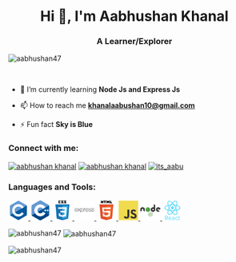 <h1 align="center">Hi 👋, I'm Aabhushan Khanal</h1>
<h3 align="center">A Learner/Explorer</h3>

<p align="left"> <img src="https://komarev.com/ghpvc/?username=aabhushan47&label=Profile%20views&color=0e75b6&style=flat" alt="aabhushan47" /> </p>

<p align="left"> <a href="https://twitter.com/" target="blank"><img src="https://img.shields.io/twitter/follow/?logo=twitter&style=for-the-badge" alt="" /></a> </p>

- 🌱 I’m currently learning **Node Js and Express Js**

- 📫 How to reach me **khanalaabushan10@gmail.com**

- ⚡ Fun fact **Sky is Blue**

<h3 align="left">Connect with me:</h3>
<p align="left">
<a href="https://www.linkedin.com/in/aabhushan-khanal-0a7595273/" target="blank"><img align="center" src="https://raw.githubusercontent.com/rahuldkjain/github-profile-readme-generator/master/src/images/icons/Social/linked-in-alt.svg" alt="aabhushan khanal" height="30" width="40" /></a>
<a href="https://www.facebook.com/aabushan.khanal" target="blank"><img align="center" src="https://raw.githubusercontent.com/rahuldkjain/github-profile-readme-generator/master/src/images/icons/Social/facebook.svg" alt="aabhushan khanal" height="30" width="40" /></a>
<a href="https://www.instagram.com/_its_aabu/" target="blank"><img align="center" src="https://raw.githubusercontent.com/rahuldkjain/github-profile-readme-generator/master/src/images/icons/Social/instagram.svg" alt="its_aabu" height="30" width="40" /></a>
</p>

<h3 align="left">Languages and Tools:</h3>
<p align="left"> <a href="https://www.cprogramming.com/" target="_blank" rel="noreferrer"> <img src="https://raw.githubusercontent.com/devicons/devicon/master/icons/c/c-original.svg" alt="c" width="40" height="40"/> </a> <a href="https://www.w3schools.com/cpp/" target="_blank" rel="noreferrer"> <img src="https://raw.githubusercontent.com/devicons/devicon/master/icons/cplusplus/cplusplus-original.svg" alt="cplusplus" width="40" height="40"/> </a> <a href="https://www.w3schools.com/css/" target="_blank" rel="noreferrer"> <img src="https://raw.githubusercontent.com/devicons/devicon/master/icons/css3/css3-original-wordmark.svg" alt="css3" width="40" height="40"/> </a> <a href="https://expressjs.com" target="_blank" rel="noreferrer"> <img src="https://raw.githubusercontent.com/devicons/devicon/master/icons/express/express-original-wordmark.svg" alt="express" width="40" height="40"/> </a> <a href="https://www.w3.org/html/" target="_blank" rel="noreferrer"> <img src="https://raw.githubusercontent.com/devicons/devicon/master/icons/html5/html5-original-wordmark.svg" alt="html5" width="40" height="40"/> </a> <a href="https://developer.mozilla.org/en-US/docs/Web/JavaScript" target="_blank" rel="noreferrer"> <img src="https://raw.githubusercontent.com/devicons/devicon/master/icons/javascript/javascript-original.svg" alt="javascript" width="40" height="40"/> </a> <a href="https://nodejs.org" target="_blank" rel="noreferrer"> <img src="https://raw.githubusercontent.com/devicons/devicon/master/icons/nodejs/nodejs-original-wordmark.svg" alt="nodejs" width="40" height="40"/> </a> <a href="https://reactjs.org/" target="_blank" rel="noreferrer"> <img src="https://raw.githubusercontent.com/devicons/devicon/master/icons/react/react-original-wordmark.svg" alt="react" width="40" height="40"/> </a> </p>

<p><img align="left" src="https://github-readme-stats.vercel.app/api/top-langs?username=aabhushan47&show_icons=true&locale=en&layout=compact" alt="aabhushan47" /></p>

<p>&nbsp;<img align="center" src="https://github-readme-stats.vercel.app/api?username=aabhushan47&show_icons=true&locale=en" alt="aabhushan47" /></p>

<p><img align="center" src="https://github-readme-streak-stats.herokuapp.com/?user=aabhushan47&" alt="aabhushan47" /></p>
